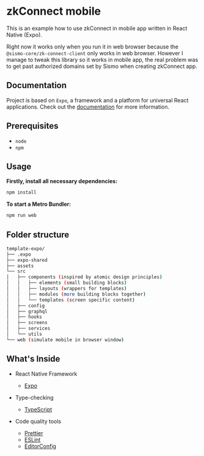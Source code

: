 # zkConnect mobile

This is an example how to use zkConnect in mobile app written in React Native (Expo).

Right now it works only when you run it in web browser because the `@sismo-core/zk-connect-client` only works in web browser. However I manage to tweak this library so it works in mobile app, the real problem was to get past authorized domains set by Sismo when creating zkConnect app.

## Documentation

Project is based on `Expo`, a framework and a platform for universal React applications. Check out the [documentation](https://docs.expo.dev/) for more information.

## Prerequisites

- `node`
- `npm`

## Usage

**Firstly, install all necessary dependencies:**

```sh
npm install
```

**To start a Metro Bundler:**

```sh
npm run web
```

## Folder structure

```bash
template-expo/
├── .expo
├── expo-shared
├── assets
└── src
│   ├── components (inspired by atomic design principles)
│   │   ├── elements (small building blocks)
│   │   ├── layouts (wrappers for templates)
│   │   ├── modules (more building blocks together)
│   │   └── templates (screen specific content)
│   ├── config
│   ├── graphql
│   ├── hooks
│   ├── screens
│   ├── services
│   └── utils
└── web (simulate mobile in browser window)
```

## What's Inside

- React Native Framework

  - [Expo](https://expo.dev/)

- Type-checking

  - [TypeScript](https://www.typescriptlang.org/docs/home.html)

- Code quality tools

  - [Prettier](https://prettier.io/)
  - [ESLint](https://eslint.org/)
  - [EditorConfig](https://editorconfig.org/)
